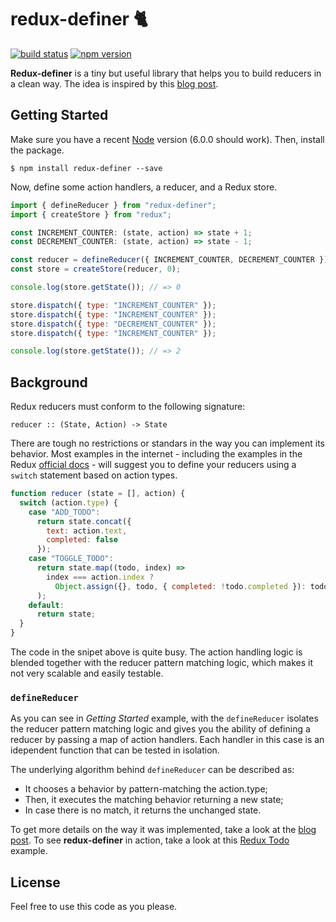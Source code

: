 # redux-definer 🐈 

[![build status](https://travis-ci.org/vvgomes/redux-definer.svg?branch=master)](https://travis-ci.org/vvgomes/redux-definer)
[![npm version](https://img.shields.io/npm/v/redux-definer.svg)](https://www.npmjs.com/package/redux-definer)

**Redux-definer** is a tiny but useful library that helps you to build reducers in a clean way. The idea is inspired by this [blog post](http://vvgomes.com/better-reducers/).

## Getting Started

Make sure you have a recent [Node](https://nodejs.org/en/) version (6.0.0 should work). Then, install the package.

```
$ npm install redux-definer --save
```

Now, define some action handlers, a reducer, and a Redux store.

```javascript
import { defineReducer } from "redux-definer";
import { createStore } from "redux";

const INCREMENT_COUNTER: (state, action) => state + 1;
const DECREMENT_COUNTER: (state, action) => state - 1;

const reducer = defineReducer({ INCREMENT_COUNTER, DECREMENT_COUNTER });
const store = createStore(reducer, 0);

console.log(store.getState()); // => 0

store.dispatch({ type: "INCREMENT_COUNTER" });
store.dispatch({ type: "INCREMENT_COUNTER" });
store.dispatch({ type: "DECREMENT_COUNTER" });
store.dispatch({ type: "INCREMENT_COUNTER" });

console.log(store.getState()); // => 2

```

## Background

Redux reducers must conform to the following signature:

```
reducer :: (State, Action) -> State
```

There are tough no restrictions or standars in the way you can implement its behavior. Most examples in the internet - including the examples in the Redux [official docs](http://redux.js.org/docs/basics/Reducers.html) - will suggest you to define your reducers using a `switch` statement based on action types. 

```javascript
function reducer (state = [], action) {
  switch (action.type) {
    case "ADD_TODO":
      return state.concat({
        text: action.text,
        completed: false
      });
    case "TOGGLE_TODO":
      return state.map((todo, index) =>
        index === action.index ?
          Object.assign({}, todo, { completed: !todo.completed }): todo
      );
    default:
      return state;
  }
}
```

The code in the snipet above is quite busy. The action handling logic is blended together with the reducer pattern matching logic, which makes it not very scalable and easily testable.

### `defineReducer`

As you can see in *Getting Started* example, with the `defineReducer` isolates the reducer pattern matching logic and gives you the ability of defining a reducer by passing a map of action handlers. Each handler in this case is an idependent function that can be tested in isolation. 

The underlying algorithm behind `defineReducer` can be described as:

- It chooses a behavior by pattern-matching the action.type;
- Then, it executes the matching behavior returning a new state;
- In case there is no match, it returns the unchanged state.

To get more details on the way it was implemented, take a look at the [blog post](http://vvgomes.com/better-reducers/). To see **redux-definer** in action, take a look at this [Redux Todo](https://github.com/vvgomes/redux-todo/) example.

## License

Feel free to use this code as you please.
